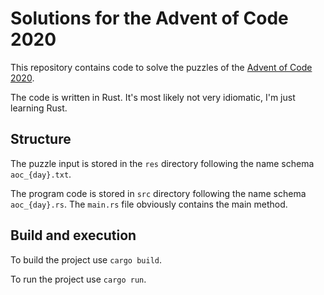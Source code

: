 # Solutions for the Advent of Code 2020
This repository contains code to solve the puzzles of the [Advent of Code 2020](https://adventofcode.com/2020).

The code is written in Rust. It's most likely not very idiomatic, I'm just learning Rust.

## Structure
The puzzle input is stored in the `res` directory following the name schema `aoc_{day}.txt`.

The program code is stored in `src` directory following the name schema `aoc_{day}.rs`. The `main.rs` file obviously contains the main method.

## Build and execution
To build the project use `cargo build`.

To run the project use `cargo run`.